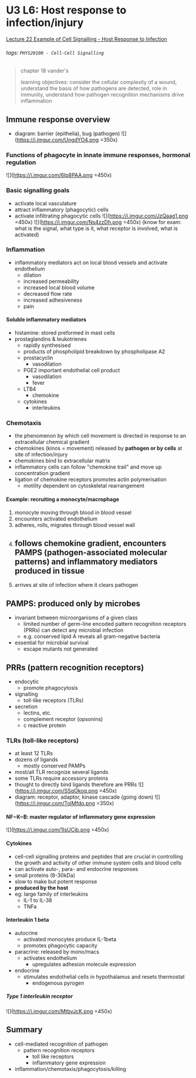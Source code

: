 # U3 L6: Host response to infection/injury
[Lecture 22 Example of Cell Signalling - Host Response to Infection](https://brightspace.ucd.ie/d2l/le/content/157606/viewContent/1692447/View)
###### tags: `PHYS20100 - Cell-Cell Signalling`

> chapter 18 vander's
> 
> learning objectives: consider the cellular complexity of a wound, understand the basis of how pathogens are detected, role in immunity, understand how pathogen recognition mechanisms drive inflammation

## Immune response overview
- diagram: barrier (epithelia), bug (pathogen)
![](https://i.imgur.com/UngdYO4.png =350x)

### Functions of phagocyte in innate immune responses, hormonal regulation
![](https://i.imgur.com/6Ip8PAA.png =450x)

### Basic signalling goals
- activate local vasculature
- attract inflammatory (phagocytic) cells
- activate infiltrating phagocytic cells
![](https://i.imgur.com/JzQaag1.png =450x)
![](https://i.imgur.com/Ns4zzDh.png =450x)
(know for exam: what is the signal, what type is it, what receptor is involved, what is activated)

### Inflammation
- inflammatory mediators act on local blood vessels and activate endothelium
    - dilation 
    - increased permeability
    - increased local blood volume
    - decreased flow rate
    - increased adhesiveness
    - pain

#### Soluble inflammatory mediators
- histamine: stored preformed in mast cells
- prostaglandins & leukotrienes
    - rapidly synthesised
    - products of phospholipid breakdown by phospholipase A2
    - prostacyclin
        - vasodilation
    - PGE2 important endothelial cell product
        - vasodilation
        - fever
    - LTB4
        - chemokine
    - cytokines
        - interleukins

### Chemotaxis
- the phenomenon by which cell movement is directed in response to an extracellular chemical gradient
- chemokines (kinos = movement) released by **pathogen or by cells** at site of infection/injury
- chemokines bind to extracellular matrix
- inflammatory cells can follow "chemokine trail" and move up concentration gradient
- ligation of chemokine receptors promotes actin polymerisation
    - motility dependent on cytoskeletal rearrangement

#### Example: recruiting a monocyte/macrophage
1. monocyte moving through blood in blood vessel
2. encounters activated endothelium
3. adheres, rolls, migrates through blood vessel wall
4. follows chemokine gradient, encounters PAMPS (pathogen-associated molecular patterns) and inflammatory mediators produced in tissue
    - 
5. arrives at site of infection where it clears pathogen

## PAMPS: produced only by microbes
- invariant between microorganisms of a given class
    - limited number of germ-line encoded pattern recognition receptors (PRRs) can detect any microbial infection
    - e.g. conserved lipid A reveals all gram-negative bacteria
- essential for microbial survival
    - escape mutants not generated

## PRRs (pattern recognition receptors) 
- endocytic
    - promote phagocytosis
- signalling
    - toll-like receptors (TLRs)
- secretion
    - lectins, etc.
    - complement receptor (opsonins)
    - c reactive protein

### TLRs (toll-like receptors)
- at least 12 TLRs
- dozens of ligands
    - mostly conserved PAMPs
- most/all TLR recognize several ligands
- some TLRs require accessory proteins
- thought to directly bind ligands therefore are PRRs
![](https://i.imgur.com/SSqOkoq.png =450x)
- diagram: receptor, adaptor, kinase cascade (going down)
![](https://i.imgur.com/TolMfdo.png =350x)

#### NF~K~B: master regulator of inflammatory gene expression
![](https://i.imgur.com/1IsUCib.png =450x)

#### Cytokines
- cell-cell signalling proteins and peptides that are crucial in controlling the growth and activity of other immune system cells and blood cells
- can activate auto-, para- and endocrine responses
- small proteins (8-30kDa)
- slow to make but potent response
- **produced by the host**
- eg: large family of interleukins
    - IL-1 to IL-38
    - TNFa

#### Interleukin 1 beta
- autocrine
    - activated monocytes produce IL-1beta
    - promotes phagocytic capacity
- paracrine: released by mono/macs
    - activates endothelium
        - upregulates adhesion molecule expression
- endocrine
    - stimulates endothelial cells in hypothalamus and resets thermostat
        - endogenous pyrogen

##### Type 1 interleukin receptor
![](https://i.imgur.com/MtbvJcK.png =450x)

## Summary
- cell-mediated recognition of pathogen
    - pattern recognition receptors
        - toll like receptors
        - inflammatory gene expression
- inflammation/chemotaxis/phagocytosis/killing
